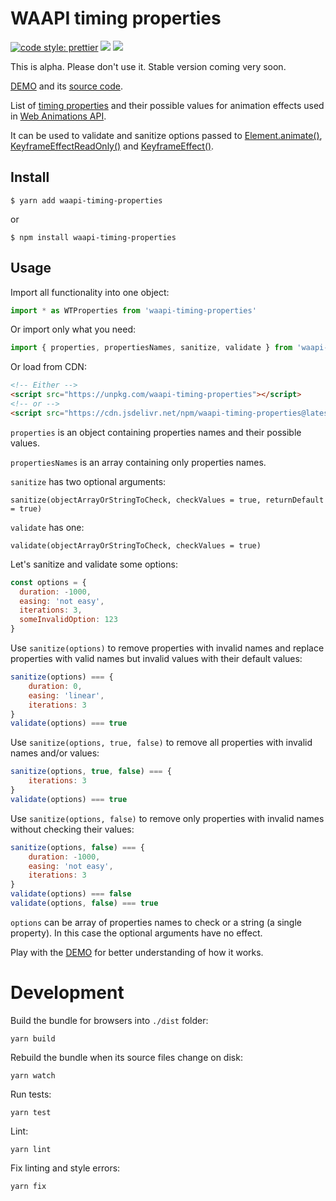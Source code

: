 # WAAPI timing properties

[![code style: prettier](https://img.shields.io/badge/code_style-prettier-ff69b4.svg?style=flat-square)](https://github.com/prettier/prettier)
[![](https://img.shields.io/npm/v/waapi-timing-properties.svg)](https://www.npmjs.com/package/waapi-timing-properties)
[![](https://img.shields.io/bundlephobia/minzip/waapi-timing-properties.svg)](https://bundlephobia.com/result?p=waapi-timing-properties)

This is alpha. Please don't use it. Stable version coming very soon.

[DEMO](https://webanimate.github.io/waapi-timing-properties/) and its [source code](https://github.com/webanimate/waapi-timing-properties/blob/master/index.html).

List of [timing properties](https://developer.mozilla.org/en-US/docs/Web/API/Element/animate) and their possible values for animation effects used in [Web Animations API](https://developer.mozilla.org/en-US/docs/Web/API/Web_Animations_API).

It can be used to validate and sanitize options passed to [Element.animate()](https://developer.mozilla.org/en-US/docs/Web/API/Element/animate), [KeyframeEffectReadOnly()](https://developer.mozilla.org/en-US/docs/Web/API/KeyframeEffectReadOnly/KeyframeEffectReadOnly) and [KeyframeEffect()](https://developer.mozilla.org/en-US/docs/Web/API/KeyframeEffect/KeyframeEffect).

## Install

```
$ yarn add waapi-timing-properties
```

or

```
$ npm install waapi-timing-properties
```

## Usage

Import all functionality into one object:

```javascript
import * as WTProperties from 'waapi-timing-properties'
```

Or import only what you need:

```javascript
import { properties, propertiesNames, sanitize, validate } from 'waapi-timing-properties'
```

Or load from CDN:

```html
<!-- Either -->
<script src="https://unpkg.com/waapi-timing-properties"></script>
<!-- or -->
<script src="https://cdn.jsdelivr.net/npm/waapi-timing-properties@latest/dist/wtproperties.js"></script>
```

`properties` is an object containing properties names and their possible values.

`propertiesNames` is an array containing only properties names.

`sanitize` has two optional arguments:

`sanitize(objectArrayOrStringToCheck, checkValues = true, returnDefault = true)`

`validate` has one:

`validate(objectArrayOrStringToCheck, checkValues = true)` 

Let's sanitize and validate some options:

```javascript
const options = {
  duration: -1000,
  easing: 'not easy',
  iterations: 3,
  someInvalidOption: 123
}
```
Use `sanitize(options)` to remove properties with invalid names and replace properties with valid names but invalid values with their default values:
```javascript
sanitize(options) === {
    duration: 0,
    easing: 'linear',
    iterations: 3
}
validate(options) === true
``` 

Use `sanitize(options, true, false)` to remove all properties with invalid names and/or values:

```javascript
sanitize(options, true, false) === {
    iterations: 3
}
validate(options) === true
``` 

Use `sanitize(options, false)` to remove only properties with invalid names without checking their values:

```javascript
sanitize(options, false) === {
    duration: -1000,
    easing: 'not easy',
    iterations: 3
}
validate(options) === false
validate(options, false) === true
```

`options` can be array of properties names to check or a string (a single property). In this case the optional arguments have no effect.

Play with the [DEMO](https://webanimate.github.io/waapi-timing-properties/) for better understanding of how it works.

# Development

Build the bundle for browsers into `./dist` folder:

```
yarn build
```

Rebuild the bundle when its source files change on disk:

```shell script
yarn watch
```

Run tests:

```
yarn test
```

Lint:

```shell script
yarn lint
```

Fix linting and style errors:

```shell script
yarn fix
```
